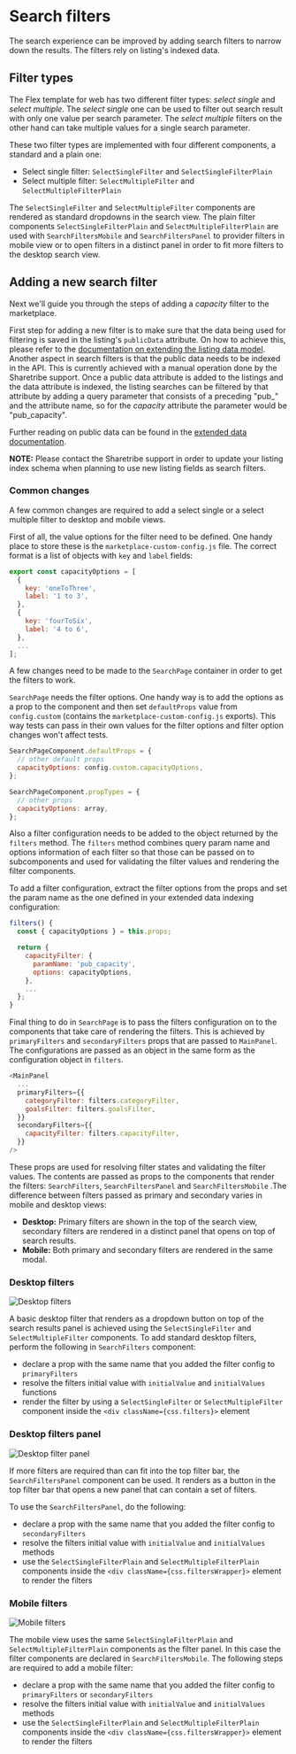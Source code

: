 # Search filters

The search experience can be improved by adding search filters to narrow down the results. The
filters rely on listing's indexed data.

## Filter types

The Flex template for web has two different filter types: _select single_ and _select multiple_. The
_select single_ one can be used to filter out search result with only one value per search
parameter. The _select multiple_ filters on the other hand can take multiple values for a single
search parameter.

These two filter types are implemented with four different components, a standard and a plain one:

* Select single filter: `SelectSingleFilter` and `SelectSingleFilterPlain`
* Select multiple filter: `SelectMultipleFilter` and `SelectMultipleFilterPlain`

The `SelectSingleFilter` and `SelectMultipleFilter` components are rendered as standard dropdowns in
the search view. The plain filter components `SelectSingleFilterPlain` and
`SelectMultipleFilterPlain` are used with `SearchFiltersMobile` and `SearchFiltersPanel` to provider
filters in mobile view or to open filters in a distinct panel in order to fit more filters to the
desktop search view.

## Adding a new search filter

Next we'll guide you through the steps of adding a _capacity_ filter to the marketplace.

First step for adding a new filter is to make sure that the data being used for filtering is saved
in the listing's `publicData` attribute. On how to achieve this, please refer to the
[documentation on extending the listing data model](./extend-listing.md). Another aspect in search
filters is that the public data needs to be indexed in the API. This is currently achieved with a
manual operation done by the Sharetribe support. Once a public data attribute is added to the
listings and the data attribute is indexed, the listing searches can be filtered by that attribute
by adding a query parameter that consists of a preceding "pub\_" and the attribute name, so for the
_capacity_ attribute the parameter would be "pub_capacity".

Further reading on public data can be found in the
[extended data documentation](./extended-data.md).

**NOTE:** Please contact the Sharetribe support in order to update your listing index schema when
planning to use new listing fields as search filters.

### Common changes

A few common changes are required to add a select single or a select multiple filter to desktop and
mobile views.

First of all, the value options for the filter need to be defined. One handy place to store these is
the `marketplace-custom-config.js` file. The correct format is a list of objects with `key` and
`label` fields:

```js
export const capacityOptions = [
  {
    key: 'oneToThree',
    label: '1 to 3',
  },
  {
    key: 'fourToSix',
    label: '4 to 6',
  },
  ...
];
```

A few changes need to be made to the `SearchPage` container in order to get the filters to work.

`SearchPage` needs the filter options. One handy way is to add the options as a prop to the
component and then set `defaultProps` value from `config.custom` (contains the
`marketplace-custom-config.js` exports). This way tests can pass in their own values for the filter
options and filter option changes won't affect tests.

```js
SearchPageComponent.defaultProps = {
  // other default props
  capacityOptions: config.custom.capacityOptions,
};

SearchPageComponent.propTypes = {
  // other props
  capacityOptions: array,
};
```

Also a filter configuration needs to be added to the object returned by the `filters` method. The
`filters` method combines query param name and options information of each filter so that those can
be passed on to subcomponents and used for validating the filter values and rendering the filter
components.

To add a filter configuration, extract the filter options from the props and set the param name as
the one defined in your extended data indexing configuration:

```js
filters() {
  const { capacityOptions } = this.props;

  return {
    capacityFilter: {
      paramName: 'pub_capacity',
      options: capacityOptions,
    },
    ...
  };
}
```

Final thing to do in `SearchPage` is to pass the filters configuration on to the components that
take care of rendering the filters. This is achieved by `primaryFilters` and `secondaryFilters`
props that are passed to `MainPanel`. The configurations are passed as an object in the same form as
the configuration object in `filters`.

```js
<MainPanel
  ...
  primaryFilters={{
    categoryFilter: filters.categoryFilter,
    goalsFilter: filters.goalsFilter,
  }}
  secondaryFilters={{
    capacityFilter: filters.capacityFilter,
  }}
/>
```

These props are used for resolving filter states and validating the filter values. The contents are
passed as props to the components that render the filters: `SearchFilters`, `SearchFiltersPanel` and
`SearchFiltersMobile` .The difference between filters passed as primary and secondary varies in
mobile and desktop views:

* **Desktop:** Primary filters are shown in the top of the search view, secondary filters are
  rendered in a distinct panel that opens on top of search results.
* **Mobile:** Both primary and secondary filters are rendered in the same modal.

### Desktop filters

![Desktop filters](./assets/search-filters/desktop-filters.png)

A basic desktop filter that renders as a dropdown button on top of the search results panel is
achieved using the `SelectSingleFilter` and `SelectMultipleFilter` components. To add standard
desktop filters, perform the following in `SearchFilters` component:

* declare a prop with the same name that you added the filter config to `primaryFilters`
* resolve the filters initial value with `initialValue` and `initialValues` functions
* render the filter by using a `SelectSingleFilter` or `SelectMultipleFilter` component inside the
  `<div className={css.filters}>` element

### Desktop filters panel

![Desktop filter panel](./assets/search-filters/filters-panel.png)

If more filters are required than can fit into the top filter bar, the `SearchFiltersPanel`
component can be used. It renders as a button in the top filter bar that opens a new panel that can
contain a set of filters.

To use the `SearchFiltersPanel`, do the following:

* declare a prop with the same name that you added the filter config to `secondaryFilters`
* resolve the filters initial value with `initialValue` and `initialValues` methods
* use the `SelectSingleFilterPlain` and `SelectMultipleFilterPlain` components inside the
  `<div className={css.filtersWrapper}>` element to render the filters

### Mobile filters

![Mobile filters](./assets/search-filters/mobile-filters.png)

The mobile view uses the same `SelectSingleFilterPlain` and `SelectMultipleFilterPlain` components
as the filter panel. In this case the filter components are declared in `SearchFiltersMobile`. The
following steps are required to add a mobile filter:

* declare a prop with the same name that you added the filter config to `primaryFilters` or
  `secondaryFilters`
* resolve the filters initial value with `initialValue` and `initialValues` methods
* use the `SelectSingleFilterPlain` and `SelectMultipleFilterPlain` components inside the
  `<div className={css.filtersWrapper}>` element to render the filters
